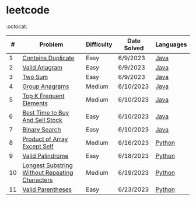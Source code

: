 # leetcode

:octocat:

| #   | Problem                                                                              | Difficulty | Date Solved | Languages                                                                                                                  |
| --- | ------------------------------------------------------------------------------------ | ---------- | ----------- |----------------------------------------------------------------------------------------------------------------------------|
| 1   | [Contains Duplicate](https://leetcode.com/problems/contains-duplicate/)              | Easy       | 6/9/2023    | [Java](https://github.com/maxdemaio/leetcode/blob/main/java-problems/src/main/java/array/ContainsDuplicate.java)           |
| 2   | [Valid Anagram](https://leetcode.com/problems/valid-anagram/)                        | Easy       | 6/9/2023    | [Java](https://github.com/maxdemaio/leetcode/blob/main/java-problems/src/main/java/string/ValidAnagram.java)               |
| 3   | [Two Sum](https://leetcode.com/problems/two-sum/)                                    | Easy       | 6/9/2023    | [Java](https://github.com/maxdemaio/leetcode/blob/main/java-problems/src/main/java/array/TwoSum.java)                      |
| 4   | [Group Anagrams](https://leetcode.com/problems/group-anagrams/)                      | Medium     | 6/10/2023   | [Java](https://github.com/maxdemaio/leetcode/blob/main/java-problems/src/main/java/array/GroupAnagrams.java)               |
| 5   | [Top K Frequent Elements](https://leetcode.com/problems/top-k-frequent-elements/)    | Medium     | 6/10/2023   | [Java](https://github.com/maxdemaio/leetcode/blob/main/java-problems/src/main/java/array/TopKFrequentElements.java)        |
| 6   | [Best Time to Buy And Sell Stock](https://leetcode.com/problems/best-time-to-buy-and-sell-stock/) | Easy       | 6/10/2023   | [Java](https://github.com/maxdemaio/leetcode/blob/main/java-problems/src/main/java/array/BestTimeToBuyAndSellStock.java)   |
| 7   | [Binary Search](https://leetcode.com/problems/binary-search/)                        | Easy       | 6/10/2023   | [Java](https://github.com/maxdemaio/leetcode/blob/main/java-problems/src/main/java/searchSort/BinarySearch.java)           |
| 8   | [Product of Array Except Self](https://leetcode.com/problems/product-of-array-except-self/) | Medium     | 6/16/2023   | [Python](https://github.com/maxdemaio/leetcode/blob/main/python-problems/arrays/productnotself.py)                         |
| 9 | [Valid Palindrome](https://leetcode.com/problems/valid-palindrome) | Easy | 6/18/2023 | [Python](https://github.com/maxdemaio/leetcode/blob/main/python-problems/twopointers/validpalindrome.py)                   |
| 10 | [Longest Substring Without Repeating Characters](https://leetcode.com/problems/longest-substring-without-repeating-characters/) | Medium | 6/19/2023 | [Python](https://github.com/maxdemaio/leetcode/blob/main/python-problems/slidingwindow/longestsubstringwithoutrepchars.py) |
| 11 | [Valid Parentheses](https://leetcode.com/problems/valid-parentheses/solutions/) | Easy | 6/23/2023 | [Python](https://github.com/maxdemaio/leetcode/blob/main/python-problems/stack/validparen.py)                              |